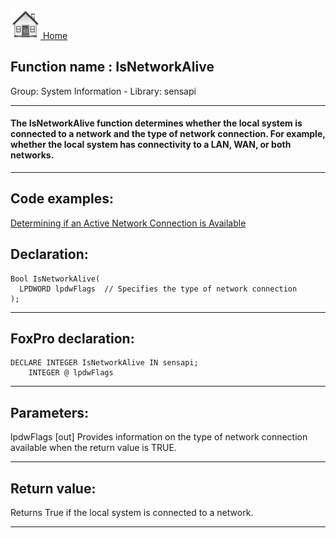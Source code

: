 [<img src="../../images/home.png"> Home ](https://github.com/VFPX/Win32API)  

## Function name : IsNetworkAlive
Group: System Information - Library: sensapi    
***  


#### The IsNetworkAlive function determines whether the local system is connected to a network and the type of network connection. For example, whether the local system has connectivity to a LAN, WAN, or both networks.
***  


## Code examples:
[Determining if an Active Network Connection is Available](../../samples/sample_324.md)  

## Declaration:
```foxpro  
Bool IsNetworkAlive(
  LPDWORD lpdwFlags  // Specifies the type of network connection
);  
```  
***  


## FoxPro declaration:
```foxpro  
DECLARE INTEGER IsNetworkAlive IN sensapi;
	INTEGER @ lpdwFlags  
```  
***  


## Parameters:
lpdwFlags 
[out] Provides information on the type of network connection available when the return value is TRUE.  
***  


## Return value:
Returns True if the local system is connected to a network.   
***  

